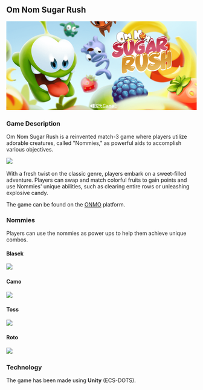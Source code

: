 ## Om Nom Sugar Rush

![](Assets/banner.png)

### Game Description

Om Nom Sugar Rush is a reinvented match-3 game where players utilize adorable creatures, called "Nommies," as powerful aids to accomplish various objectives.

![](Assets/gameplay.gif)

With a fresh twist on the classic genre, players embark on a sweet-filled adventure. Players can swap and match colorful fruits to gain points and use Nommies' unique abilities, such as clearing entire rows or unleashing explosive candy.

The game can be found on the [ONMO](https://https://play.onmo.com/) platform.

### Nommies

Players can use the nommies as power ups to help them achieve unique combos.

#### Blasek

![](Assets/blasek.gif)

#### Camo

![](Assets/camo.gif)

#### Toss

![](Assets/toss.gif)

#### Roto

![](Assets/roto.gif)

### Technology

The game has been made using **Unity** (ECS-DOTS).
